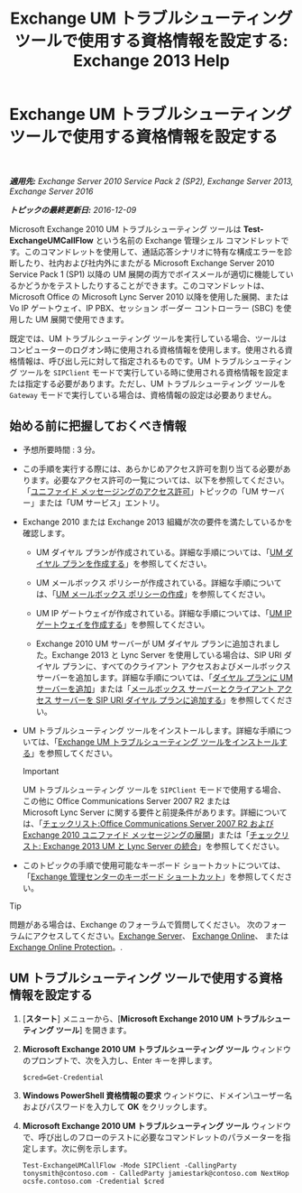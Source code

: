 ﻿---
title: 'Exchange UM トラブルシューティング ツールで使用する資格情報を設定する: Exchange 2013 Help'
TOCTitle: Exchange UM トラブルシューティング ツールで使用する資格情報を設定する
ms:assetid: 542b7718-9345-40cc-bcb2-e307e70a1fa2
ms:mtpsurl: https://technet.microsoft.com/ja-jp/library/Ff630916(v=EXCHG.150)
ms:contentKeyID: 56270041
ms.date: 04/24/2018
mtps_version: v=EXCHG.150
ms.translationtype: HT
---

# Exchange UM トラブルシューティング ツールで使用する資格情報を設定する

 

_**適用先:** Exchange Server 2010 Service Pack 2 (SP2), Exchange Server 2013, Exchange Server 2016_

_**トピックの最終更新日:** 2016-12-09_

Microsoft Exchange 2010 UM トラブルシューティング ツールは **Test-ExchangeUMCallFlow** という名前の Exchange 管理シェル コマンドレットです。このコマンドレットを使用して、通話応答シナリオに特有な構成エラーを診断したり、社内および社内外にまたがる Microsoft Exchange Server 2010 Service Pack 1 (SP1) 以降の UM 展開の両方でボイスメールが適切に機能しているかどうかをテストしたりすることができます。このコマンドレットは、Microsoft Office の Microsoft Lync Server 2010 以降を使用した展開、または Vo IP ゲートウェイ、IP PBX、セッション ボーダー コントローラー (SBC) を使用した UM 展開で使用できます。

既定では、UM トラブルシューティング ツールを実行している場合、ツールはコンピューターのログオン時に使用される資格情報を使用します。使用される資格情報は、呼び出し元に対して指定されるものです。UM トラブルシューティング ツールを `SIPClient` モードで実行している時に使用される資格情報を設定または指定する必要があります。ただし、UM トラブルシューティング ツールを `Gateway` モードで実行している場合は、資格情報の設定は必要ありません。

## 始める前に把握しておくべき情報

  - 予想所要時間 : 3 分。

  - この手順を実行する際には、あらかじめアクセス許可を割り当てる必要があります。必要なアクセス許可の一覧については、以下を参照してください。「[ユニファイド メッセージングのアクセス許可](unified-messaging-permissions-exchange-2013-help.md)」トピックの「UM サーバー」または「UM サービス」エントリ。

  - Exchange 2010 または Exchange 2013 組織が次の要件を満たしているかを確認します。
    
      - UM ダイヤル プランが作成されている。詳細な手順については、「[UM ダイヤル プランを作成する](https://docs.microsoft.com/ja-jp/exchange/voice-mail-unified-messaging/connect-voice-mail-system/create-um-dial-plan)」を参照してください。
    
      - UM メールボックス ポリシーが作成されている。詳細な手順については、「[UM メールボックス ポリシーの作成](https://docs.microsoft.com/ja-jp/exchange/voice-mail-unified-messaging/set-up-voice-mail/create-um-mailbox-policy)」を参照してください。
    
      - UM IP ゲートウェイが作成されている。詳細な手順については、「[UM IP ゲートウェイを作成する](https://docs.microsoft.com/ja-jp/exchange/voice-mail-unified-messaging/connect-voice-mail-system/create-um-ip-gateway)」を参照してください。
    
      - Exchange 2010 UM サーバーが UM ダイヤル プランに追加されました。Exchange 2013 と Lync Server を使用している場合は、SIP URI ダイヤル プランに、すべてのクライアント アクセスおよびメールボックス サーバーを追加します。詳細な手順については、「[ダイヤル プランに UM サーバーを追加](https://go.microsoft.com/fwlink/p/?linkid=313051)」または「[メールボックス サーバーとクライアント アクセス サーバーを SIP URI ダイヤル プランに追加する](add-mailbox-and-client-access-servers-to-a-sip-uri-dial-plan-exchange-2013-help.md)」を参照してください。

  - UM トラブルシューティング ツールをインストールします。詳細な手順については、「[Exchange UM トラブルシューティング ツールをインストールする](install-the-exchange-um-troubleshooting-tool-exchange-2013-help.md)」を参照してください。
    

    > [!IMPORTANT]
    > UM トラブルシューティング ツールを <CODE>SIPClient</CODE> モードで使用する場合、この他に Office Communications Server 2007 R2 または Microsoft&nbsp;Lync&nbsp;Server&nbsp;に関する要件と前提条件があります。詳細については、「<A href="https://go.microsoft.com/fwlink/p/?linkid=311961">チェックリスト:Office Communications Server 2007 R2 および Exchange 2010 ユニファイド メッセージングの展開</A>」または「<A href="checklist-integrate-exchange-2013-um-with-lync-server-exchange-2013-help.md">チェックリスト: Exchange 2013 UM と Lync Server の統合</A>」を参照してください。



  - このトピックの手順で使用可能なキーボード ショートカットについては、「[Exchange 管理センターのキーボード ショートカット](keyboard-shortcuts-in-the-exchange-admin-center-exchange-online-protection-help.md)」を参照してください。


> [!TIP]
> 問題がある場合は、Exchange のフォーラムで質問してください。 次のフォーラムにアクセスしてください。<A href="https://go.microsoft.com/fwlink/p/?linkid=60612">Exchange Server</A>、 <A href="https://go.microsoft.com/fwlink/p/?linkid=267542">Exchange Online</A>、 または <A href="https://go.microsoft.com/fwlink/p/?linkid=285351">Exchange Online Protection</A>。.



## UM トラブルシューティング ツールで使用する資格情報を設定する

1.  \[**スタート**\] メニューから、\[**Microsoft Exchange 2010 UM トラブルシューティング ツール**\] を開きます。

2.  <strong>Microsoft Exchange 2010 UM トラブルシューティング ツール</strong> ウィンドウのプロンプトで、次を入力し、Enter キーを押します。
    
        $cred=Get-Credential

3.  <strong>Windows PowerShell 資格情報の要求</strong> ウィンドウに、ドメイン\\ユーザー名およびパスワードを入力して <strong>OK</strong> をクリックします。

4.  <strong>Microsoft Exchange 2010 UM トラブルシューティング ツール</strong> ウィンドウで、呼び出しのフローのテストに必要なコマンドレットのパラメーターを指定します。次に例を示します。
    
        Test-ExchangeUMCallFlow -Mode SIPClient -CallingParty tonysmith@contoso.com - CalledParty jamiestark@contoso.com NextHop ocsfe.contoso.com -Credential $cred


